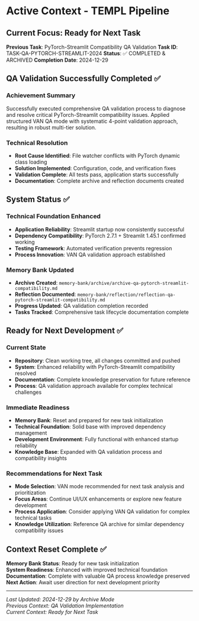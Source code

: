 # Active Context - TEMPL Pipeline

## Current Focus: Ready for Next Task

**Previous Task**: PyTorch-Streamlit Compatibility QA Validation
**Task ID**: TASK-QA-PYTORCH-STREAMLIT-2024
**Status**: ✅ COMPLETED & ARCHIVED
**Completion Date**: 2024-12-29

## QA Validation Successfully Completed ✅

### Achievement Summary
Successfully executed comprehensive QA validation process to diagnose and resolve critical PyTorch-Streamlit compatibility issues. Applied structured VAN QA mode with systematic 4-point validation approach, resulting in robust multi-tier solution.

### Technical Resolution
- **Root Cause Identified**: File watcher conflicts with PyTorch dynamic class loading
- **Solution Implemented**: Configuration, code, and verification fixes
- **Validation Complete**: All tests pass, application starts successfully
- **Documentation**: Complete archive and reflection documents created

## System Status ✅

### Technical Foundation Enhanced
- **Application Reliability**: Streamlit startup now consistently successful
- **Dependency Compatibility**: PyTorch 2.7.1 + Streamlit 1.45.1 confirmed working
- **Testing Framework**: Automated verification prevents regression
- **Process Innovation**: VAN QA validation approach established

### Memory Bank Updated
- **Archive Created**: `memory-bank/archive/archive-qa-pytorch-streamlit-compatibility.md`
- **Reflection Documented**: `memory-bank/reflection/reflection-qa-pytorch-streamlit-compatibility.md`
- **Progress Updated**: QA validation completion recorded
- **Tasks Tracked**: Comprehensive task lifecycle documentation complete

## Ready for Next Development ✅

### Current State
- **Repository**: Clean working tree, all changes committed and pushed
- **System**: Enhanced reliability with PyTorch-Streamlit compatibility resolved
- **Documentation**: Complete knowledge preservation for future reference
- **Process**: QA validation approach available for complex technical challenges

### Immediate Readiness
- **Memory Bank**: Reset and prepared for new task initialization
- **Technical Foundation**: Solid base with improved dependency management
- **Development Environment**: Fully functional with enhanced startup reliability
- **Knowledge Base**: Expanded with QA validation process and compatibility insights

### Recommendations for Next Task
- **Mode Selection**: VAN mode recommended for next task analysis and prioritization
- **Focus Areas**: Continue UI/UX enhancements or explore new feature development
- **Process Application**: Consider applying VAN QA validation for complex technical tasks
- **Knowledge Utilization**: Reference QA archive for similar dependency compatibility issues

## Context Reset Complete ✅

**Memory Bank Status**: Ready for new task initialization  
**System Readiness**: Enhanced with improved technical foundation  
**Documentation**: Complete with valuable QA process knowledge preserved  
**Next Action**: Await user direction for next development priority  

---

*Last Updated: 2024-12-29 by Archive Mode*  
*Previous Context: QA Validation Implementation*  
*Current Context: Ready for Next Task*
